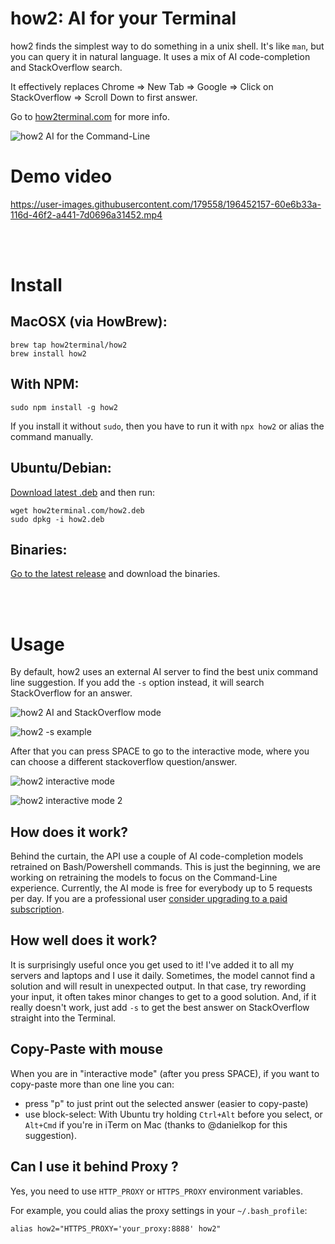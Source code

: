 # how2: AI for your Terminal


how2 finds the simplest way to do something in a unix shell.
It's like `man`, but you can query it in natural language. It uses a mix of AI code-completion and StackOverflow search.

It effectively replaces Chrome => New Tab => Google => Click on StackOverflow => Scroll Down to first answer.

Go to [how2terminal.com](https://how2terminal.com) for more info.

![how2 AI for the Command-Line](https://raw.githubusercontent.com/santinic/how2/master/img/short2.png)


# Demo video
https://user-images.githubusercontent.com/179558/196452157-60e6b33a-116d-46f2-a441-7d0696a31452.mp4

<br/><br/>

# Install
## MacOSX (via HowBrew):

```
brew tap how2terminal/how2
brew install how2
```

## With NPM:

```
sudo npm install -g how2
```

If you install it without `sudo`, then you have to run it with `npx how2` or alias the command manually.


## Ubuntu/Debian:

[Download latest .deb](https://github.com/santinic/how2/releases/latest/) and then run:
    

```
wget how2terminal.com/how2.deb
sudo dpkg -i how2.deb
```

## Binaries:
    
[Go to the latest release](https://github.com/santinic/how2/releases/latest/) and download the binaries.


<br/><br/>


# Usage
By default, how2 uses an external AI server to find the best unix command line suggestion.
If you add the `-s` option instead, it will search StackOverflow for an answer.

![how2 AI and StackOverflow mode](https://raw.githubusercontent.com/santinic/how2/master/img/modes.png)

![how2 -s example](https://raw.githubusercontent.com/santinic/how2/master/img/s.png)

After that you can press SPACE to go to the interactive mode, where you can choose a different stackoverflow question/answer.

![how2 interactive mode](https://raw.githubusercontent.com/santinic/how2/master/img/interactive.png)

![how2 interactive mode 2](https://raw.githubusercontent.com/santinic/how2/master/img/interactive2.png)


[//]: # (You can use `-l lang` to find answers for other languages:)
[//]: # (![-l python]&#40;https://raw.githubusercontent.com/santinic/how2/master/img/python.png&#41;)


## How does it work?
Behind the curtain, the API use a couple of AI code-completion models
retrained on Bash/Powershell commands. 
This is just the beginning, we are working on retraining the models to focus on the Command-Line experience.
Currently, the AI mode is free for everybody up to 5 requests per day. 
If you are a professional user [consider upgrading to a paid subscription](https://how2terminal.com/pricing).


## How well does it work?
It is surprisingly useful once you get used to it! I've added it to all my servers and laptops and I use it daily.
Sometimes, the model cannot find a solution and will result in unexpected output. 
In that case, try rewording your input, it often takes minor changes to get to a good solution.
And, if it really doesn't work, just add `-s` to get the best answer on StackOverflow straight into
the Terminal.


## Copy-Paste with mouse
When you are in "interactive mode" (after you press SPACE), if you want to copy-paste more than one line you can:

- press "p" to just print out the selected answer (easier to copy-paste)
- use block-select: With Ubuntu try holding `Ctrl+Alt` before you select, or `Alt+Cmd` if you're in iTerm on Mac
(thanks to @danielkop for this suggestion).

## Can I use it behind Proxy ?
Yes, you need to use `HTTP_PROXY` or `HTTPS_PROXY` environment variables.

For example, you could alias the proxy settings in your `~/.bash_profile`:

`alias how2="HTTPS_PROXY='your_proxy:8888' how2"`
